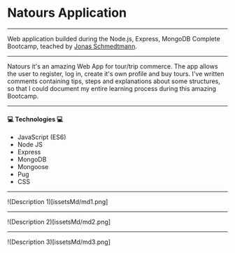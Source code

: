 # Natours Application

<hr />

Web application builded during the Node.js, Express, MongoDB Complete Bootcamp, teached by [Jonas Schmedtmann](https://github.com/jonasschmedtmann).

<hr />

<p> Natours it's an amazing Web App for tour/trip commerce. The app allows the user to register, log in, create it's own profile and buy tours.
I've written comments containing tips, steps and explanations about some structures, so that I could document my entire learning process during this amazing Bootcamp.  </p>
 
<hr />

#### :computer: Technologies :computer:

* JavaScript (ES6)
* Node JS
* Express
* MongoDB
* Mongoose
* Pug
* CSS

<hr />

!(Description 1)[issetsMd/md1.png]
<hr />
!(Description 2)[issetsMd/md2.png]
<hr />
!(Description 3)[issetsMd/md3.png]


